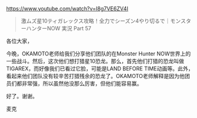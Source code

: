 https://www.youtube.com/watch?v=I8g7VE6ZV4I

> 激ムズ星10ティガレックス攻略！全力でシーズン4やり切るで｜モンスターハンターNOW 実況 Part 57

各位大家，

今晚，OKAMOTO老师给我们分享他们团队的在Monster Hunter NOW世界上的一些战斗。然后，这次他们想打猎星10恐龙。那么，首先他们打猎的恐龙叫做TIGAREX，而好像我们已看过它脸，可能是LAND BEFORE TIME动画等。此外，看起来他们团队没有较辛苦打猎残余的恐龙了。OKAMOTO老师解释是因为他团员们都非常强，所以虽然他没那么厉害，但他们能容易赢。

好了。谢谢。

麦克
